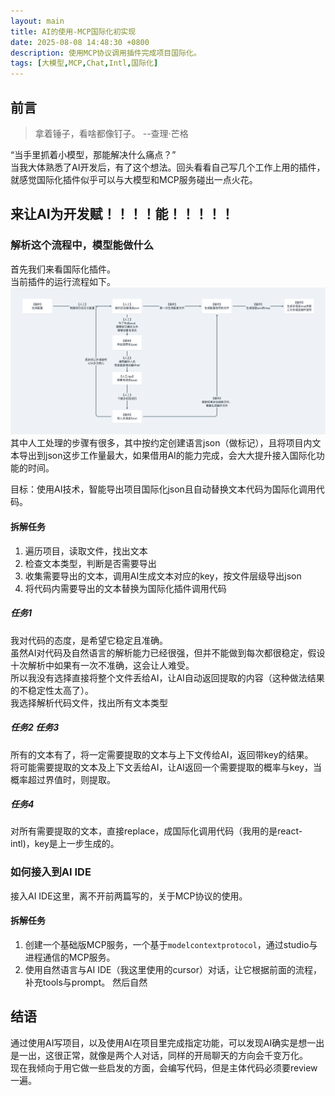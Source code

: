 ```yaml
---
layout: main
title: AI的使用-MCP国际化初实现
date: 2025-08-08 14:48:30 +0800
description: 使用MCP协议调用插件完成项目国际化。
tags: [大模型,MCP,Chat,Intl,国际化]
---
```


## 前言
> 拿着锤子，看啥都像钉子。 --查理·芒格

“当手里抓着小模型，那能解决什么痛点？”  
当我大体熟悉了AI开发后，有了这个想法。回头看看自己写几个工作上用的插件，就感觉国际化插件似乎可以与大模型和MCP服务碰出一点火花。  

## 来让AI为开发赋！！！！能！！！！！

### 解析这个流程中，模型能做什么
首先我们来看国际化插件。  
当前插件的运行流程如下。
![old-process](../assets/img/2025-08-08/old-process.png)  
其中人工处理的步骤有很多，其中按约定创建语言json（做标记），且将项目内文本导出到json这步工作量最大，如果借用AI的能力完成，会大大提升接入国际化功能的时间。  
  
目标：使用AI技术，智能导出项目国际化json且自动替换文本代码为国际化调用代码。  

#### 拆解任务  
1. 遍历项目，读取文件，找出文本
2. 检查文本类型，判断是否需要导出
3. 收集需要导出的文本，调用AI生成文本对应的key，按文件层级导出json
4. 将代码内需要导出的文本替换为国际化插件调用代码

##### 任务1
我对代码的态度，是希望它稳定且准确。  
虽然AI对代码及自然语言的解析能力已经很强，但并不能做到每次都很稳定，假设十次解析中如果有一次不准确，这会让人难受。  
所以我没有选择直接将整个文件丢给AI，让AI自动返回提取的内容（这种做法结果的不稳定性太高了）。  
我选择解析代码文件，找出所有文本类型

##### 任务2 任务3
所有的文本有了，将一定需要提取的文本与上下文传给AI，返回带key的结果。  
将可能需要提取的文本及上下文丢给AI，让AI返回一个需要提取的概率与key，当概率超过界值时，则提取。  

##### 任务4
对所有需要提取的文本，直接replace，成国际化调用代码（我用的是react-intl)，key是上一步生成的。  


### 如何接入到AI IDE  
接入AI IDE这里，离不开前两篇写的，关于MCP协议的使用。  

#### 拆解任务
1. 创建一个基础版MCP服务，一个基于`modelcontextprotocol`，通过studio与进程通信的MCP服务。   
2. 使用自然语言与AI IDE（我这里使用的cursor）对话，让它根据前面的流程，补充tools与prompt。
然后自然
 
## 结语  
通过使用AI写项目，以及使用AI在项目里完成指定功能，可以发现AI确实是想一出是一出，这很正常，就像是两个人对话，同样的开局聊天的方向会千变万化。  
现在我倾向于用它做一些启发的方面，会编写代码，但是主体代码必须要review一遍。





  

